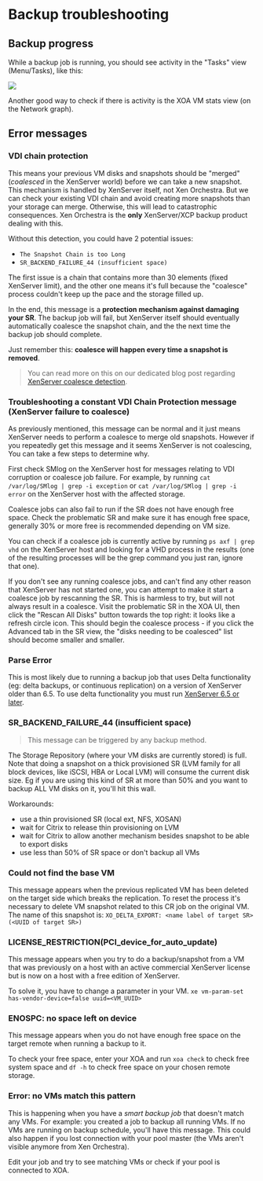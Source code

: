 # Backup troubleshooting

## Backup progress

While a backup job is running, you should see activity in the "Tasks" view (Menu/Tasks), like this:

![](assets/export_task.png)

Another good way to check if there is activity is the XOA VM stats view (on the Network graph).

## Error messages

### VDI chain protection

This means your previous VM disks and snapshots should be "merged" (*coalesced* in the XenServer world) before we can take a new snapshot. This mechanism is handled by XenServer itself, not Xen Orchestra. But we can check your existing VDI chain and avoid creating more snapshots than your storage can merge. Otherwise, this will lead to catastrophic consequences. Xen Orchestra is the **only** XenServer/XCP backup product dealing with this.

Without this detection, you could have 2 potential issues:

* `The Snapshot Chain is too Long`
* `SR_BACKEND_FAILURE_44 (insufficient space)`

The first issue is a chain that contains more than 30 elements (fixed XenServer limit), and the other one means it's full because the "coalesce" process couldn't keep up the pace and the storage filled up.

In the end, this message is a **protection mechanism against damaging your SR**. The backup job will fail, but XenServer itself should eventually automatically coalesce the snapshot chain, and the the next time the backup job should complete.

Just remember this: **coalesce will happen every time a snapshot is removed**.

> You can read more on this on our dedicated blog post regarding [XenServer coalesce detection](https://xen-orchestra.com/blog/xenserver-coalesce-detection-in-xen-orchestra/).

### Troubleshooting a constant VDI Chain Protection message (XenServer failure to coalesce)

 As previously mentioned, this message can be normal and it just means XenServer needs to perform a coalesce to merge old snapshots. However if you repeatedly get this message and it seems XenServer is not coalescing, You can take a few steps to determine why.  

First check SMlog on the XenServer host for messages relating to VDI corruption or coalesce job failure. For example, by running `cat /var/log/SMlog | grep -i exception` or `cat /var/log/SMlog | grep -i error` on the XenServer host with the affected storage.  

Coalesce jobs can also fail to run if the SR does not have enough free space. Check the problematic SR and make sure it has enough free space, generally 30% or more free is recommended depending on VM size.  

You can check if a coalesce job is currently active by running `ps axf | grep vhd` on the XenServer host and looking for a VHD process in the results (one of the resulting processes will be the grep command you just ran, ignore that one).  

If you don't see any running coalesce jobs, and can't find any other reason that XenServer has not started one, you can attempt to make it start a coalesce job by rescanning the SR. This is harmless to try, but will not always result in a coalesce. Visit the problematic SR in the XOA UI, then click the "Rescan All Disks" button towards the top right: it looks like a refresh circle icon. This should begin the coalesce process - if you click the Advanced tab in the SR view, the "disks needing to be coalesced" list should become smaller and smaller.

### Parse Error

This is most likely due to running a backup job that uses Delta functionality (eg: delta backups, or continuous replication) on a version of XenServer older than 6.5. To use delta functionality you must run [XenServer 6.5 or later](https://xen-orchestra.com/docs/supported-version.html).

### SR_BACKEND_FAILURE_44 (insufficient space)

> This message can be triggered by any backup method.

The Storage Repository (where your VM disks are currently stored) is full. Note that doing a snapshot on a thick provisioned SR (LVM family for all block devices, like iSCSI, HBA or Local LVM) will consume the current disk size. Eg if you are using this kind of SR at more than 50% and you want to backup ALL VM disks on it, you'll hit this wall.

Workarounds:

* use a thin provisioned SR (local ext, NFS, XOSAN)
* wait for Citrix to release thin provisioning on LVM
* wait for Citrix to allow another mechanism besides snapshot to be able to export disks
* use less than 50% of SR space or don't backup all VMs

### Could not find the base VM

This message appears when the previous replicated VM has been deleted on the target side which breaks the replication. To reset the process it's necessary to delete VM snapshot related to this CR job on the original VM. The name of this snapshot is: `XO_DELTA_EXPORT: <name label of target SR> (<UUID of target SR>)`

### LICENSE_RESTRICTION(PCI_device_for_auto_update)

This message appears when you try to do a backup/snapshot from a VM that was previously on a host with an active commercial XenServer license but is now on a host with a free edition of XenServer.

To solve it, you have to change a parameter in your VM. `xe vm-param-set has-vendor-device=false uuid=<VM_UUID>`

### ENOSPC: no space left on device

This message appears when you do not have enough free space on the target remote when running a backup to it.  

To check your free space, enter your XOA and run `xoa check` to check free system space and `df -h` to check free space on your chosen remote storage.

### Error: no VMs match this pattern

This is happening when you have a *smart backup job* that doesn't match any VMs. For example: you created a job to backup all running VMs. If no VMs are running on backup schedule, you'll have this message. This could also happen if you lost connection with your pool master (the VMs aren't visible anymore from Xen Orchestra).

Edit your job and try to see matching VMs or check if your pool is connected to XOA.
